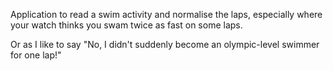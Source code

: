 Application to read a swim activity and normalise the laps, especially where your watch thinks you swam twice as fast on some laps. 

Or as I like to say "No, I didn't suddenly become an olympic-level swimmer for one lap!"
